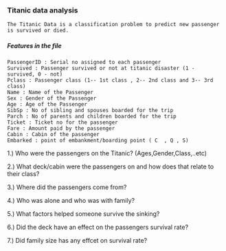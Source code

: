 ### Titanic data analysis
	The Titanic Data is a classification problem to predict new passenger is survived or died.
##### Features in the file 
    PassengerID : Serial no assigned to each passenger
    Survived : Passenger survived or not at titanic disaster (1 - survived, 0 - not)
    Pclass : Passenger class (1-- 1st class , 2-- 2nd class and 3-- 3rd class)
    Name : Name of the Passenger
    Sex : Gender of the Passenger
    Age : Age of the Passenger
    SibSp : No of sibling and spouses boarded for the trip
    Parch : No of parents and children boarded for the trip
    Ticket : Ticket no for the passenger 
    Fare : Amount paid by the passenger
    Cabin : Cabin of the passenger
    Embarked : point of embankment/boarding point ( C  , Q , S)
    
1.) Who were the passengers on the Titanic? (Ages,Gender,Class,..etc)

2.) What deck/cabin were the passengers on and how does that relate to their class?

3.) Where did the passengers come from?

4.) Who was alone and who was with family?

5.) What factors helped someone survive the sinking?

6.) Did the deck have an effect on the passengers survival rate? 

7.) Did family size has any effcet on survival rate? 

